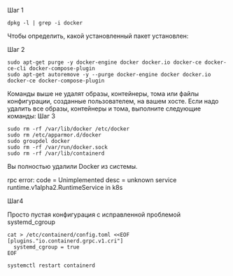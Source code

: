 Шаг 1
```shell
dpkg -l | grep -i docker
```
Чтобы определить, какой установленный пакет установлен:

Шаг 2
```shell
sudo apt-get purge -y docker-engine docker docker.io docker-ce docker-ce-cli docker-compose-plugin
sudo apt-get autoremove -y --purge docker-engine docker docker.io docker-ce docker-compose-plugin
```
Команды выше не удалят образы, контейнеры, тома или файлы конфигурации, созданные пользователем, на вашем хосте. Если надо удалить все образы, контейнеры и тома, выполните следующие команды:
Шаг 3
```shell
sudo rm -rf /var/lib/docker /etc/docker
sudo rm /etc/apparmor.d/docker
sudo groupdel docker
sudo rm -rf /var/run/docker.sock
sudo rm -rf /var/lib/containerd
```
Вы полностью удалили Docker из системы.

rpc error: code = Unimplemented desc = unknown service runtime.v1alpha2.RuntimeService in k8s

Шаг4

Просто пустая конфигурация с исправленной проблемой systemd_cgroup
```shell
cat > /etc/containerd/config.toml <<EOF
[plugins."io.containerd.grpc.v1.cri"]
  systemd_cgroup = true
EOF
```
```shell
systemctl restart containerd
```

